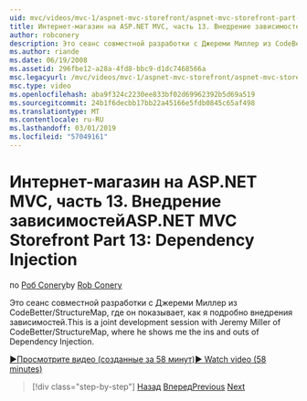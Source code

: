 ```yaml
---
uid: mvc/videos/mvc-1/aspnet-mvc-storefront/aspnet-mvc-storefront-part-13-dependency-injection
title: Интернет-магазин на ASP.NET MVC, часть 13. Внедрение зависимостей | Документация Майкрософт
author: robconery
description: Это сеанс совместной разработки с Джереми Миллер из CodeBetter/StructureMap, где он показывает, как я подробно внедрения зависимостей.
ms.author: riande
ms.date: 06/19/2008
ms.assetid: 296fbe12-a28a-4fd8-bbc9-d1dc7468566a
msc.legacyurl: /mvc/videos/mvc-1/aspnet-mvc-storefront/aspnet-mvc-storefront-part-13-dependency-injection
msc.type: video
ms.openlocfilehash: aba9f324c2230ee833bf02d69962392b5d69a519
ms.sourcegitcommit: 24b1f6decbb17bb22a45166e5fdb0845c65af498
ms.translationtype: MT
ms.contentlocale: ru-RU
ms.lasthandoff: 03/01/2019
ms.locfileid: "57049161"
---
```

<a name="aspnet-mvc-storefront-part-13-dependency-injection"></a><span data-ttu-id="a871f-103">Интернет-магазин на ASP.NET MVC, часть 13. Внедрение зависимостей</span><span class="sxs-lookup"><span data-stu-id="a871f-103">ASP.NET MVC Storefront Part 13: Dependency Injection</span></span>
====================
<span data-ttu-id="a871f-104">по [Роб Conery](https://github.com/robconery)</span><span class="sxs-lookup"><span data-stu-id="a871f-104">by [Rob Conery](https://github.com/robconery)</span></span>

<span data-ttu-id="a871f-105">Это сеанс совместной разработки с Джереми Миллер из CodeBetter/StructureMap, где он показывает, как я подробно внедрения зависимостей.</span><span class="sxs-lookup"><span data-stu-id="a871f-105">This is a joint development session with Jeremy Miller of CodeBetter/StructureMap, where he shows me the ins and outs of Dependency Injection.</span></span>

[<span data-ttu-id="a871f-106">&#9654;Просмотрите видео (созданные за 58 минут)</span><span class="sxs-lookup"><span data-stu-id="a871f-106">&#9654; Watch video (58 minutes)</span></span>](https://channel9.msdn.com/Blogs/ASP-NET-Site-Videos/aspnet-mvc-storefront-part-13-dependency-injection)

> [!div class="step-by-step"]
> <span data-ttu-id="a871f-107">[Назад](aspnet-mvc-storefront-part-12-mocking.md)
> [Вперед](aspnet-mvc-storefront-part-14-rich-client-interaction.md)</span><span class="sxs-lookup"><span data-stu-id="a871f-107">[Previous](aspnet-mvc-storefront-part-12-mocking.md)
[Next](aspnet-mvc-storefront-part-14-rich-client-interaction.md)</span></span>
